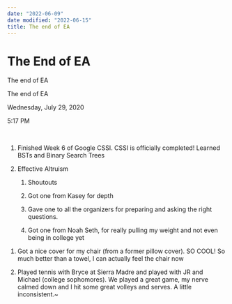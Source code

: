 ```yaml
---
date: "2022-06-09"
date modified: "2022-06-15"
title: The end of EA
---
```


# The End of EA
The end of EA

The end of EA

Wednesday, July 29, 2020

5:17 PM

 

1. Finished Week 6 of Google CSSI. CSSI is officially completed! Learned BSTs and Binary Search Trees

2. Effective Altruism

	1. Shoutouts

	2. Got one from Kasey for depth

	3. Gave one to all the organizers for preparing and asking the right questions.

	4. Got one from Noah Seth, for really pulling my weight and not even being in college yet

<!-- -->

1. Got a nice cover for my chair (from a former pillow cover). SO COOL! So much better than a towel, I can actually feel the chair now

2. Played tennis with Bryce at Sierra Madre and played with JR and Michael (college sophomores). We played a great game, my nerve calmed down and I hit some great volleys and serves. A little inconsistent.\~

 
 
